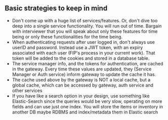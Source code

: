 
## Basic strategies to keep in mind

 - Don't come up with a huge list of services/features. Or, don't dive too deep into a single service functionality. You will run out of time. Bargain with interviewer that you will speak about only these features for time being or only these functionalities for the time being.
 - When authenticating requests after user logged in, don't always use userID and password. Instead use a JWT token, with an expiry associated with each user (FIP's process in your current work). That token will be added to the cookies and stored in a database table.
 - The service manager info, and the tokens for authentication, are cached in the gateway. Every time these values are updated, they (Service Manager or Auth service) inform gateway to update the cache it has.
 - The cache used above by the gateway is NOT a local cache, but a global cache, which can be accessed by gateway, auth service and other services
 - If you have like a search option in your design, use something like Elastic-Search since the queries would be very slow, operating on more fields and can use just one index. You will store the items or inventory in another DB maybe RDBMS and index/metadata them in Elastic search
